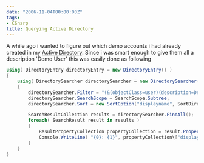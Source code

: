 ```yaml
---
date: "2006-11-04T00:00:00Z"
tags:
- CSharp
title: Querying Active Directory
---
```

A while ago i wanted to figure out which demo accounts i had already created in my [Active Directory](http://www.microsoft.com/windowsserver2003/technologies/directory/activedirectory/default.mspx). Since i was smart enough to give them all a description 'Demo User' this was easily done as following

```csharp
using( DirectoryEntry directoryEntry = new DirectoryEntry() )
{
	using( DirectorySearcher directorySearcher = new DirectorySearcher() )
	{
		directorySearcher.Filter = "(&(objectClass=user)(description=Demo User))";
		directorySearcher.SearchScope = SearchScope.Subtree;
		directorySearcher.Sort = new SortOption("displayname", SortDirection.Ascending );

		SearchResultCollection results = directorySearcher.FindAll();
		foreach( SearchResult result in results )
		{
			ResultPropertyCollection propertyCollection = result.Properties;
			Console.WriteLine( "{0}: {1}", propertyCollection\["displayname"\]\[0\].ToString(), propertyCollection\["description"\]\[0\].ToString() );
		}
	}
}
```
